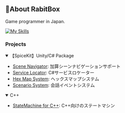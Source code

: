 ## 🍛About RabitBox
Game programmer in Japan.

[![My Skills](https://skillicons.dev/icons?i=c,cpp,cs,ts,js,lua,java,md,unity,godot,react,p5js,gitlab)](https://skillicons.dev)

### Projects
<details open><summary>【SpiceKit】Unity/C# Package</summary>
  
- [Scene Navigator](https://github.com/RabitBox/Nutmeg_SceneNavigator/releases): 加算シーンナビゲーションサポート
- [Service Locator](https://github.com/RabitBox/Cumin_ServiceLocator/releases): C#サービスロケーター
- [Hex Map System](https://github.com/RabitBox/ChiliPepperHexMapSystem/releases): ヘックスマップシステム
- [Scenario System](https://github.com/RabitBox/Paprika_ScenarioSystem/releases): 会話イベントシステム

</details>

<details open><summary>C++</summary>
  
- [StateMachine for C++](https://gist.github.com/RabitBox/5d6c7600940502bf84498bdf7777af28): C++向けのステートマシン

</details>
<!--
**RabitBox/RabitBox** is a ✨ _special_ ✨ repository because its `README.md` (this file) appears on your GitHub profile.

Here are some ideas to get you started:

- 🔭 I’m currently working on ...
- 🌱 I’m currently learning ...
- 👯 I’m looking to collaborate on ...
- 🤔 I’m looking for help with ...
- 💬 Ask me about ...
- 📫 How to reach me: ...
- 😄 Pronouns: ...
- ⚡ Fun fact: ...
-->
